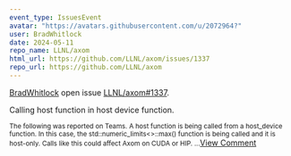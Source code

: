 ```yaml
---
event_type: IssuesEvent
avatar: "https://avatars.githubusercontent.com/u/2072964?"
user: BradWhitlock
date: 2024-05-11
repo_name: LLNL/axom
html_url: https://github.com/LLNL/axom/issues/1337
repo_url: https://github.com/LLNL/axom
---
```


<a href='https://github.com/BradWhitlock' target='_blank'>BradWhitlock</a> open issue <a href='https://github.com/LLNL/axom/issues/1337' target='_blank'>LLNL/axom#1337</a>.

<p>Calling host function in host device function.</p><small>The following was reported on Teams. A host function is being called from a host_device function. In this case, the std::numeric_limits<>::max() function is being called and it is host-only. Calls like this could affect Axom on CUDA or HIP....</small><a href='https://github.com/LLNL/axom/issues/1337' target='_blank'>View Comment</a>